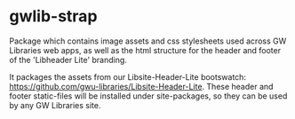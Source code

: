 gwlib-strap
===========

Package which contains image assets and css stylesheets used across GW Libraries web apps, as well as the html structure for the header and footer of the 'Libheader Lite' branding.

It packages the assets from our Libsite-Header-Lite bootswatch: https://github.com/gwu-libraries/Libsite-Header-Lite. These header and footer static-files will be installed under site-packages, so they can be used by any GW Libraries site.

